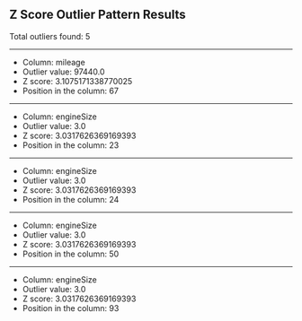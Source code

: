 ## Z Score Outlier Pattern Results

Total outliers found: 5


----------------------------------------------------------------------------------------------------

- Column: mileage
- Outlier value: 97440.0
- Z score: 3.1075171338770025
- Position in the column: 67


----------------------------------------------------------------------------------------------------

- Column: engineSize
- Outlier value: 3.0
- Z score: 3.0317626369169393
- Position in the column: 23


----------------------------------------------------------------------------------------------------

- Column: engineSize
- Outlier value: 3.0
- Z score: 3.0317626369169393
- Position in the column: 24


----------------------------------------------------------------------------------------------------

- Column: engineSize
- Outlier value: 3.0
- Z score: 3.0317626369169393
- Position in the column: 50


----------------------------------------------------------------------------------------------------

- Column: engineSize
- Outlier value: 3.0
- Z score: 3.0317626369169393
- Position in the column: 93

